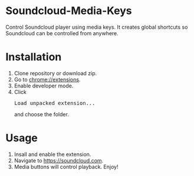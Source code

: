 # Soundcloud-Media-Keys
Control Soundcloud player using media keys. It creates global shortcuts so Soundcloud can be controlled from anywhere.

# Installation
1. Clone repository or download zip.
2. Go to <chrome://extensions>.
3. Enable developer mode.
4. Click <pre>Load unpacked extension...</pre> and choose the folder.

# Usage
1. Insall and enable the extension.
2. Navigate to <https://soundcloud.com>.
3. Media buttons will control playback. Enjoy!
